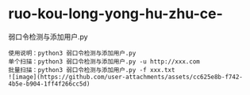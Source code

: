 # ruo-kou-long-yong-hu-zhu-ce-
弱口令检测与添加用户.py
```
使用说明：python3 弱口令检测与添加用户.py
单个扫描：python3 弱口令检测与添加用户.py -u http://xxx.com
批量扫描：python3 弱口令检测与添加用户.py -f xxx.txt
![image](https://github.com/user-attachments/assets/cc625e8b-f742-4b5e-b904-1ff4f266cc5d)
```
